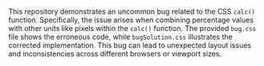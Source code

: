 This repository demonstrates an uncommon bug related to the CSS `calc()` function.  Specifically, the issue arises when combining percentage values with other units like pixels within the `calc()` function.  The provided `bug.css` file shows the erroneous code, while `bugSolution.css` illustrates the corrected implementation.  This bug can lead to unexpected layout issues and inconsistencies across different browsers or viewport sizes.